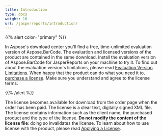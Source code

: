 ```yaml
---
title: Introduction
type: docs
weight: 10
url: /jasperreports/introduction/
---
```


{{% alert color="primary" %}} 

In Aspose's download center you'll find a free, time-unlimited evaluation version of Aspose.BarCode. The evaluation and licensed versions of the product are contained in the same download. Install the evaluation version of Aspose.BarCode for JasperReports on your machine to try it. To find out about the evaluation version's limitations, please read [Evaluation Version Limitations](/barcode/jasperreports/evaluation-version-limitations-html/). When happy that the product can do what you need it to, [purchase a license](http://www.aspose.com/purchase/order-online-step-1-of-8.aspx). Make sure you understand and agree to the license terms. 

{{% /alert %}} 

The license becomes available for download from the order page when the order has been paid. The license is a clear text, digitally signed XML file. The license contains information such as the client name, the purchased product and the type of the license. **Do not modify the content of the license file**: doing so invalidates the license. To learn about how to use license with the product, please read [Applying a License](/barcode/jasperreports/applying-a-license-html/).
